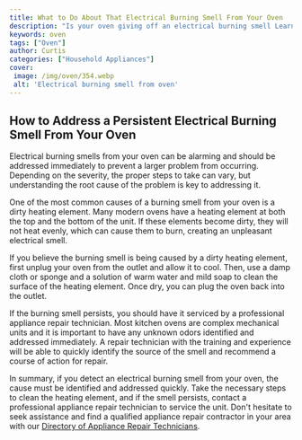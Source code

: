 ```yaml
---
title: What to Do About That Electrical Burning Smell From Your Oven
description: "Is your oven giving off an electrical burning smell Learn what to do about this and how to fix it safely in this blog post"
keywords: oven
tags: ["Oven"]
author: Curtis
categories: ["Household Appliances"]
cover: 
 image: /img/oven/354.webp
 alt: 'Electrical burning smell from oven'
---
```

## How to Address a Persistent Electrical Burning Smell From Your Oven

Electrical burning smells from your oven can be alarming and should be addressed immediately to prevent a larger problem from occurring. Depending on the severity, the proper steps to take can vary, but understanding the root cause of the problem is key to addressing it. 

One of the most common causes of a burning smell from your oven is a dirty heating element. Many modern ovens have a heating element at both the top and the bottom of the unit. If these elements become dirty, they will not heat evenly, which can cause them to burn, creating an unpleasant electrical smell. 

If you believe the burning smell is being caused by a dirty heating element, first unplug your oven from the outlet and allow it to cool. Then, use a damp cloth or sponge and a solution of warm water and mild soap to clean the surface of the heating element. Once dry, you can plug the oven back into the outlet. 

If the burning smell persists, you should have it serviced by a professional appliance repair technician. Most kitchen ovens are complex mechanical units and it is important to have any unknown odors identified and addressed immediately. A repair technician with the training and experience will be able to quickly identify the source of the smell and recommend a course of action for repair. 

In summary, if you detect an electrical burning smell from your oven, the cause must be identified and addressed quickly. Take the necessary steps to clean the heating element, and if the smell persists, contact a professional appliance repair technician to service the unit. Don't hesitate to seek assistance and find a qualified appliance repair contractor in your area with our [Directory of Appliance Repair Technicians](./pages/appliance-repair-technicians).
